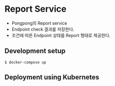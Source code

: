 # Report Service

- Pongpong의 Report service
- Endpoint check 결과를 저장한다.
- 조건에 따른 Endpoint 상태를 Report 형태로 제공한다.

## Development setup
```
$ docker-compose up
```

## Deployment using Kubernetes
```
```
